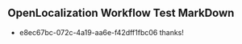 ## OpenLocalization Workflow Test MarkDown
* e8ec67bc-072c-4a19-aa6e-f42dff1fbc06 
thanks!<!--HONumber=Mar16_HO3-->
